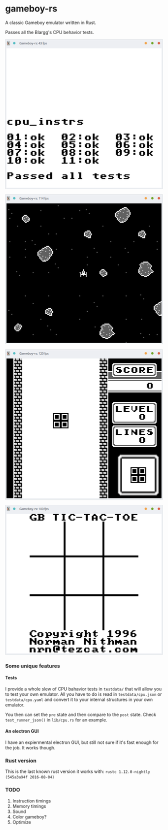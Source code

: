 gameboy-rs
==========

A classic Gameboy emulator written in Rust.

Passes all the Blargg's CPU behavior tests.

![Screenshot1](https://github.com/kdar/gameboy-rs/raw/master/doc/screenshot1.png)

![Screenshot2](https://github.com/kdar/gameboy-rs/raw/master/doc/screenshot2.png)

![Screenshot3](https://github.com/kdar/gameboy-rs/raw/master/doc/screenshot3.png)

![Screenshot4](https://github.com/kdar/gameboy-rs/raw/master/doc/screenshot4.png)

### Some unique features

#### Tests

I provide a whole slew of CPU bahavior tests in `testdata/` that will allow you to test your own emulator. All you have to do is read in `testdata/cpu.json` or `testdata/cpu.yaml` and convert it to your internal structures in your own emulator.

You then can set the `pre` state and then compare to the `post` state. Check `test_runner_json()` in `lib/cpu.rs` for an example.

#### An electron GUI

I have an expiermental electron GUI, but still not sure if it's fast enough for the job. It works though.

### Rust version

This is the last known rust version it works with: `rustc 1.12.0-nightly (545a3a94f 2016-08-04)`

### TODO

1) Instruction timings
2) Memory timings
3) Sound
4) Color gameboy?
5) Optimize
